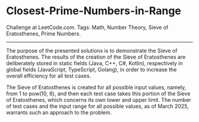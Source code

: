 # Closest-Prime-Numbers-in-Range
Challenge at LeetCode.com. Tags: Math, Number Theory, Sieve of Eratosthenes, Prime Numbers.

-----------------------------------------------------------------------------------------------------------------------------------------------------------

The purpose of the presented solutions is to demonstrate the Sieve of Eratosthenes.
The results of the creation of the Sieve of Eratosthenes are deliberately stored in static fields
(Java, C++, C#, Kotlin), respectively in global fields (JavaScript, TypeScript, Golang),
 in order to increase the overall efficiency for all test cases. 

The Sieve of Eratosthenes is created for all possible input values, namely, from 1 to pow(10, 6),
and then each test case takes this portion of the Sieve of Eratosthenes, which concerns 
its own lower and upper limit. The number of test cases and the input range for all possible values,
as of March 2025, warrants such an approach to the problem.
